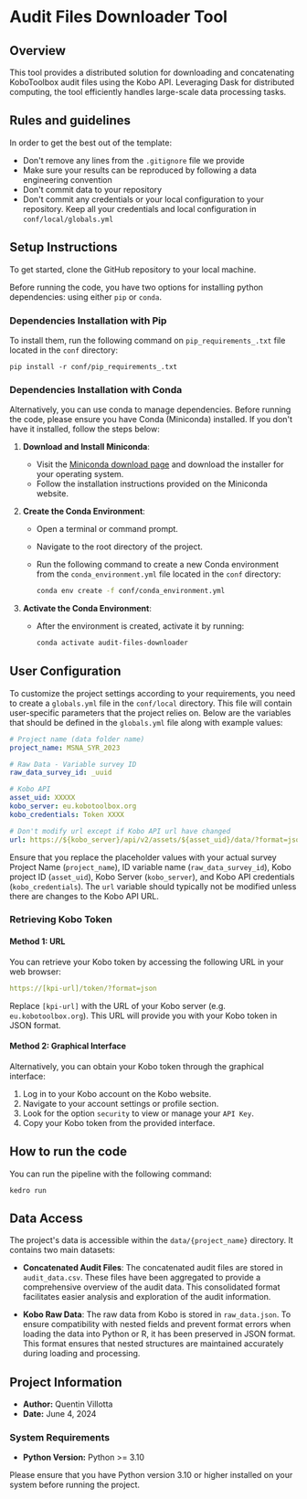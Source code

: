 # Audit Files Downloader Tool

## Overview
This tool provides a distributed solution for downloading and concatenating KoboToolbox audit files using the Kobo API. Leveraging Dask for distributed computing, the tool efficiently handles large-scale data processing tasks. 

## Rules and guidelines

In order to get the best out of the template:

* Don't remove any lines from the `.gitignore` file we provide
* Make sure your results can be reproduced by following a data engineering convention
* Don't commit data to your repository
* Don't commit any credentials or your local configuration to your repository. Keep all your credentials and local configuration in `conf/local/globals.yml`

## Setup Instructions

To get started, clone the GitHub repository to your local machine.

Before running the code, you have two options for installing python dependencies: using either `pip` or `conda`.

### Dependencies Installation with Pip

To install them, run the following command on `pip_requirements_.txt` file located in the `conf` directory:

```
pip install -r conf/pip_requirements_.txt
```

### Dependencies Installation with Conda

Alternatively, you can use conda to manage dependencies.
Before running the code, please ensure you have Conda (Miniconda) installed. If you don't have it installed, follow the steps below:

1. **Download and Install Miniconda**:
   - Visit the [Miniconda download page](https://docs.conda.io/en/latest/miniconda.html) and download the installer for your operating system.
   - Follow the installation instructions provided on the Miniconda website.

2. **Create the Conda Environment**:
   - Open a terminal or command prompt.
   - Navigate to the root directory of the project.
   - Run the following command to create a new Conda environment from the `conda_environment.yml` file located in the `conf` directory:

     ```sh
     conda env create -f conf/conda_environment.yml
     ```

3. **Activate the Conda Environment**:
   - After the environment is created, activate it by running:

     ```sh
     conda activate audit-files-downloader
     ```

## User Configuration

To customize the project settings according to your requirements, you need to create a `globals.yml` file in the `conf/local` directory. This file will contain user-specific parameters that the project relies on. Below are the variables that should be defined in the `globals.yml` file along with example values:

```yaml
# Project name (data folder name)
project_name: MSNA_SYR_2023

# Raw Data - Variable survey ID
raw_data_survey_id: _uuid

# Kobo API 
asset_uid: XXXXX
kobo_server: eu.kobotoolbox.org
kobo_credentials: Token XXXX

# Don't modify url except if Kobo API url have changed
url: https://${kobo_server}/api/v2/assets/${asset_uid}/data/?format=json
```
Ensure that you replace the placeholder values with your actual survey Project Name (`project_name`), ID variable name (`raw_data_survey_id`), Kobo project ID (`asset_uid`), Kobo Server (`kobo_server`), and Kobo API credentials (`kobo_credentials`). The `url` variable should typically not be modified unless there are changes to the Kobo API URL.

### Retrieving Kobo Token

#### Method 1: URL

You can retrieve your Kobo token by accessing the following URL in your web browser:

```yaml
https://[kpi-url]/token/?format=json
```
Replace `[kpi-url]` with the URL of your Kobo server (e.g. `eu.kobotoolbox.org`). This URL will provide you with your Kobo token in JSON format.

#### Method 2: Graphical Interface

Alternatively, you can obtain your Kobo token through the graphical interface:

1. Log in to your Kobo account on the Kobo website.
2. Navigate to your account settings or profile section.
3. Look for the option `security` to view or manage your `API Key`.
4. Copy your Kobo token from the provided interface.


## How to run the code

You can run the pipeline with the following command:

```
kedro run
```

## Data Access

The project's data is accessible within the `data/{project_name}` directory. It contains two main datasets:

- **Concatenated Audit Files**: The concatenated audit files are stored in `audit_data.csv`. These files have been aggregated to provide a comprehensive overview of the audit data. This consolidated format facilitates easier analysis and exploration of the audit information.

- **Kobo Raw Data**: The raw data from Kobo is stored in `raw_data.json`. To ensure compatibility with nested fields and prevent format errors when loading the data into Python or R, it has been preserved in JSON format. This format ensures that nested structures are maintained accurately during loading and processing.

## Project Information

- **Author:** Quentin Villotta
- **Date:** June 4, 2024

### System Requirements

- **Python Version:** Python >= 3.10

Please ensure that you have Python version 3.10 or higher installed on your system before running the project.
